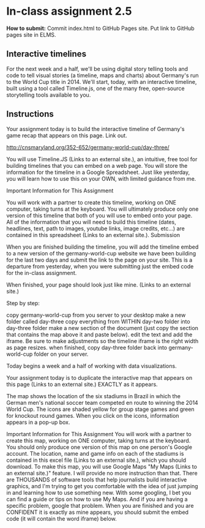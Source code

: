 # In-class assignment 2.5

**How to submit:** Commit index.html to GitHub Pages site. Put link to GitHub pages site in ELMS.

## Interactive timelines

For the next week and a half, we'll be using digital story telling tools and code to tell visual stories (a timeline, maps and charts) about Germany's run to the World Cup title in 2014.  We'll start, today, with an interactive timeline, built using a tool called Timeline.js, one of the many free, open-source storytelling tools available to you.   

## Instructions

Your assignment today is to build the interactive timeline of Germany's game recap that appears on this page. Link out.


 http://cnsmaryland.org/352-652/germany-world-cup/day-three/

You will use Timeline.JS (Links to an external site.), an intuitive, free tool for building timelines that you can embed on a web page.  You will store the information for the timeline in a Google Spreadsheet.  Just like yesterday, you will learn how to use this on your OWN, with limited guidance from me.  

Important Information for This Assignment

You will work with a partner to create this timeline, working on ONE computer, taking turns at the keyboard.  You will ultimately produce only one version of this timeline that both of you will use to embed onto your page.
All of the information that you will need to build this timeline (dates, headlines, text, path to images, youtube links, image credits, etc...) are contained in this spreadsheet (Links to an external site.).
Submission

When you are finished building the timeline, you will add the timeline embed to a new version of the germany-world-cup website we have been building for the last two days and submit the link to the page on your site.  This is a departure from yesterday, when you were submitting just the embed code for the in-class assignment.  

When finished, your page should look just like mine. (Links to an external site.)

Step by step:

copy germany-world-cup from you server to your desktop
make a new folder called day-three
copy everything from WITHIN day-two folder into day-three folder
make a new section of the document (just copy the section that contains the map above it and paste below).
edit the text and add the iframe.  Be sure to make adjustments so the timeline iframe is the right width as page resizes.
when finished, copy day-three folder back into germany-world-cup folder on your server.


Today begins a week and a half of working with data visualizations.

Your assignment today is to duplicate the interactive map that appears on this page (Links to an external site.) EXACTLY as it appears.  

The map shows the location of the six stadiums in Brazil in which the German men's national soccer team competed en route to winning the 2014 World Cup.  The icons are shaded yellow for group stage games and green for knockout round games.  When you click on the icons, information appears in a pop-up box.

Important Information for This Assignment
You will work with a partner to create this map, working on ONE computer, taking turns at the keyboard. You should only produce one version of this map on one person's Google account.
The location, name and game info on each of the stadiums is contained in this excel file (Links to an external site.), which you should download.
To make this map, you will use Google Maps "My Maps (Links to an external site.)" feature.  I will provide no more instruction than that.  There are THOUSANDS of software tools that help journalists build interactive graphics, and I'm trying to get you comfortable with the idea of just jumping in and learning how to use something new.  With some googling, I bet you can find a guide or tips on how to use My Maps.  And if you are having a specific problem, google that problem.
When you are finished and you are CONFIDENT it is exactly as mine appears, you should submit the embed code (it will contain the word iframe) below.
